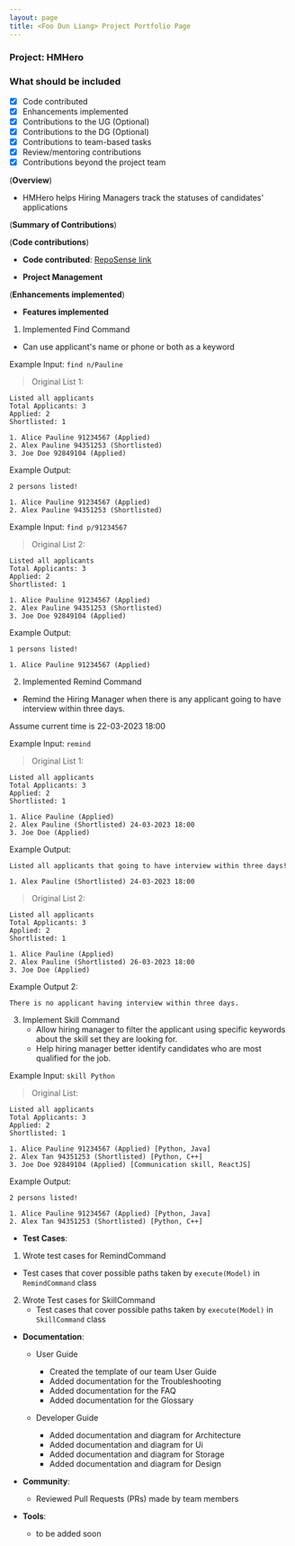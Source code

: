 ```yaml
---
layout: page
title: <Foo Dun Liang> Project Portfolio Page
---
```


### Project: HMHero

### What should be included

- [x] Code contributed
- [x] Enhancements implemented
- [x] Contributions to the UG (Optional)
- [x] Contributions to the DG (Optional)
- [x] Contributions to team-based tasks
- [x] Review/mentoring contributions
- [x] Contributions beyond the project team

(**Overview**)

- HMHero helps Hiring Managers track the statuses of candidates' applications

(**Summary of Contributions**)

(**Code contributions**)

- **Code contributed**: [RepoSense link](https://nus-cs2103-ay2223s2.github.io/tp-dashboard/?search=dunliang0513&breakdown=true)

- **Project Management**

(**Enhancements implemented**)

- **Features implemented**

1. Implemented Find Command
  - Can use applicant's name or phone or both as a keyword

Example Input: `find n/Pauline`

> Original List 1:

```
Listed all applicants
Total Applicants: 3
Applied: 2
Shortlisted: 1

1. Alice Pauline 91234567 (Applied)
2. Alex Pauline 94351253 (Shortlisted)
3. Joe Doe 92849104 (Applied)
```

Example Output:

```
2 persons listed!

1. Alice Pauline 91234567 (Applied)
2. Alex Pauline 94351253 (Shortlisted)
```

Example Input: `find p/91234567`

> Original List 2:

```
Listed all applicants
Total Applicants: 3
Applied: 2
Shortlisted: 1

1. Alice Pauline 91234567 (Applied)
2. Alex Pauline 94351253 (Shortlisted)
3. Joe Doe 92849104 (Applied)
```

Example Output:

```
1 persons listed!

1. Alice Pauline 91234567 (Applied)
```

2. Implemented Remind Command
  - Remind the Hiring Manager when there is any applicant going to have interview within three days.

Assume current time is 22-03-2023 18:00

Example Input: `remind`

> Original List 1:

```
Listed all applicants
Total Applicants: 3
Applied: 2
Shortlisted: 1

1. Alice Pauline (Applied)
2. Alex Pauline (Shortlisted) 24-03-2023 18:00
3. Joe Doe (Applied)
```

Example Output:

```
Listed all applicants that going to have interview within three days!

1. Alex Pauline (Shortlisted) 24-03-2023 18:00
```

> Original List 2:

```
Listed all applicants
Total Applicants: 3
Applied: 2
Shortlisted: 1

1. Alice Pauline (Applied)
2. Alex Pauline (Shortlisted) 26-03-2023 18:00
3. Joe Doe (Applied)
```

Example Output 2:

```
There is no applicant having interview within three days.
```

3. Implement Skill Command
   - Allow hiring manager to filter the applicant using specific keywords about the skill set they are looking for.
   - Help hiring manager better identify candidates who are most qualified for the job.
     
Example Input: `skill Python`

> Original List:

```
Listed all applicants
Total Applicants: 3
Applied: 2
Shortlisted: 1

1. Alice Pauline 91234567 (Applied) [Python, Java]
2. Alex Tan 94351253 (Shortlisted) [Python, C++]
3. Joe Doe 92849104 (Applied) [Communication skill, ReactJS]
```

Example Output:

```
2 persons listed!

1. Alice Pauline 91234567 (Applied) [Python, Java]
2. Alex Tan 94351253 (Shortlisted) [Python, C++]
```


- **Test Cases**:

1. Wrote test cases for RemindCommand
  - Test cases that cover possible paths taken by `execute(Model)` in `RemindCommand` class

2. Wrote Test cases for SkillCommand
   - Test cases that cover possible paths taken by `execute(Model)` in `SkillCommand` class 

- **Documentation**:

  - User Guide

    - Created the template of our team User Guide
    - Added documentation for the Troubleshooting
    - Added documentation for the FAQ
    - Added documentation for the Glossary

  - Developer Guide
    - Added documentation and diagram for Architecture
    - Added documentation and diagram for Ui
    - Added documentation and diagram for Storage
    - Added documentation and diagram for Design

- **Community**:

  - Reviewed Pull Requests (PRs) made by team members

- **Tools**:

  - to be added soon
